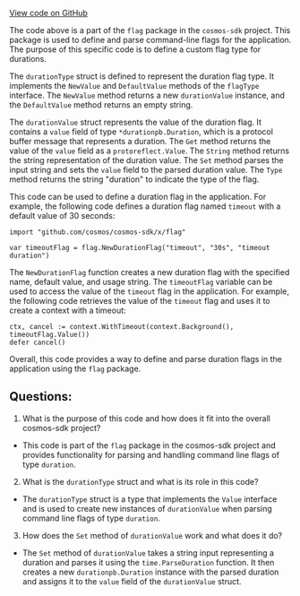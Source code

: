 [View code on GitHub](https://github.com/cosmos/cosmos-sdk.git/client/v2/autocli/flag/duration.go)

The code above is a part of the `flag` package in the `cosmos-sdk` project. This package is used to define and parse command-line flags for the application. The purpose of this specific code is to define a custom flag type for durations.

The `durationType` struct is defined to represent the duration flag type. It implements the `NewValue` and `DefaultValue` methods of the `flagType` interface. The `NewValue` method returns a new `durationValue` instance, and the `DefaultValue` method returns an empty string.

The `durationValue` struct represents the value of the duration flag. It contains a `value` field of type `*durationpb.Duration`, which is a protocol buffer message that represents a duration. The `Get` method returns the value of the `value` field as a `protoreflect.Value`. The `String` method returns the string representation of the duration value. The `Set` method parses the input string and sets the `value` field to the parsed duration value. The `Type` method returns the string "duration" to indicate the type of the flag.

This code can be used to define a duration flag in the application. For example, the following code defines a duration flag named `timeout` with a default value of 30 seconds:

```
import "github.com/cosmos/cosmos-sdk/x/flag"

var timeoutFlag = flag.NewDurationFlag("timeout", "30s", "timeout duration")
```

The `NewDurationFlag` function creates a new duration flag with the specified name, default value, and usage string. The `timeoutFlag` variable can be used to access the value of the `timeout` flag in the application. For example, the following code retrieves the value of the `timeout` flag and uses it to create a context with a timeout:

```
ctx, cancel := context.WithTimeout(context.Background(), timeoutFlag.Value())
defer cancel()
``` 

Overall, this code provides a way to define and parse duration flags in the application using the `flag` package.
## Questions: 
 1. What is the purpose of this code and how does it fit into the overall cosmos-sdk project?
- This code is part of the `flag` package in the cosmos-sdk project and provides functionality for parsing and handling command line flags of type `duration`.

2. What is the `durationType` struct and what is its role in this code?
- The `durationType` struct is a type that implements the `Value` interface and is used to create new instances of `durationValue` when parsing command line flags of type `duration`.

3. How does the `Set` method of `durationValue` work and what does it do?
- The `Set` method of `durationValue` takes a string input representing a duration and parses it using the `time.ParseDuration` function. It then creates a new `durationpb.Duration` instance with the parsed duration and assigns it to the `value` field of the `durationValue` struct.